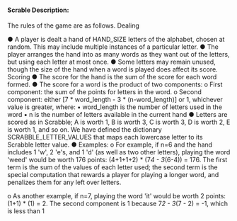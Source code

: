 
#### Scrable Description: 

The rules of the game are as follows. 
Dealing  

● A player is dealt a hand of HAND_SIZE letters of the alphabet, chosen at random.
  This may include multiple instances of a particular letter.
● The player arranges the hand into as many words as they want out of the letters, but
  using each letter at most once.
● Some letters may remain unused, though the size of the hand when a word is played
  does affect its score.
Scoring
● The score for the hand is the sum of the score for each word formed.
● The score for a word is the product​ of two components:
  o First component: the sum of the points for letters in the word.
  o Second component: either [7 * word_length - 3 * (n-word_length)] or 1,
whichever value is greater, where:
  ▪ word_length is the number of letters used in the word
  ▪ n is the number of letters available in the current hand
● Letters are scored as in Scrabble; A is worth 1, B is worth 3, C is worth 3, D is worth
2, E is worth 1, and so on. We have defined the dictionary SCRABBLE_LETTER_VALUES
that maps each lowercase letter to its Scrabble letter value.
● Examples:
  o For example, if n=6 and the hand includes 1 'w', 2 'e's, and 1 'd' (as well as
  two other letters), playing the word 'weed' would be worth 176 points:
  (4+1+1+2) * (7*4 - 3*(6-4)) = 176. The first term is the sum of the values
  of each letter used; the second term is the special computation that rewards
  a player for playing a longer word, and penalizes them for any left over
  letters.
  
  o As another example, if n=7, playing the word 'it' would be worth 2 points:
  (1+1) * (1) = 2. The second component is 1 because 7*2 - 3*(7 - 2) = -1,
  which is less than 1
